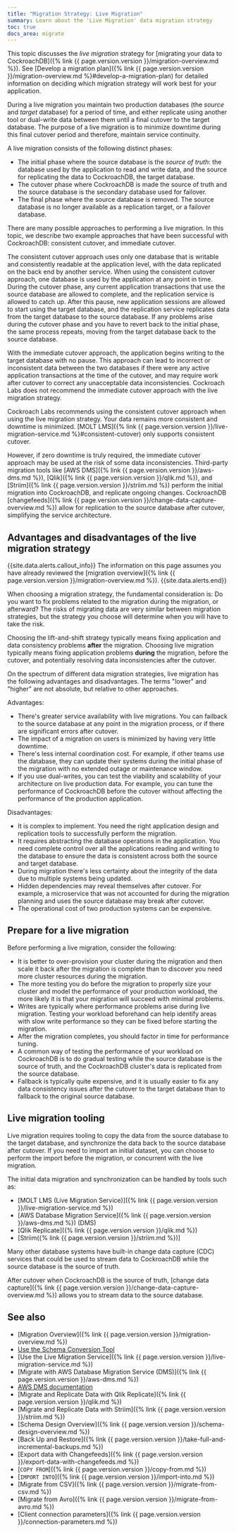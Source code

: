```yaml
---
title: "Migration Strategy: Live Migration"
summary: Learn about the 'Live Migration' data migration strategy
toc: true
docs_area: migrate
---
```


This topic discusses the *live migration* strategy for [migrating your data to CockroachDB]({% link {{ page.version.version }}/migration-overview.md %}). See [Develop a migration plan]({% link {{ page.version.version }}/migration-overview.md %}#develop-a-migration-plan) for detailed information on deciding which migration strategy will work best for your application.

During a live migration you maintain two production databases (the *source* and *target* database) for a period of time, and either replicate using another tool or dual-write data between them until a final cutover to the target database. The purpose of a live migration is to minimize downtime during this final cutover period and therefore, maintain service continuity.

A live migration consists of the following distinct phases:

- The initial phase where the source database is the *source of truth*: the database used by the application to read and write data, and the source for replicating the data to CockroachDB, the target database.
- The cutover phase where CockroachDB is made the source of truth and the source database is the secondary database used for failover.
- The final phase where the source database is removed. The source database is no longer available as a replication target, or a failover database.

There are many possible approaches to performing a live migration. In this topic, we describe two example approaches that have been successful with CockroachDB: consistent cutover, and immediate cutover.

The consistent cutover approach uses only one database that is writable and consistently readable at the application level, with the data replicated on the back end by another service. When using the consistent cutover approach, one database is used by the application at any point in time. During the cutover phase, any current application transactions that use the source database are allowed to complete, and the replication service is allowed to catch up. After this pause, new application sessions are allowed to start using the target database, and the replication service replicates data from the target database to the source database. If any problems arise during the cutover phase and you have to revert back to the initial phase, the same process repeats, moving from the target database back to the source database.

With the immediate cutover approach, the application begins writing to the target database with no pause. This approach can lead to incorrect or inconsistent data between the two databases if there were any active application transactions at the time of the cutover, and may require work after cutover to correct any unacceptable data inconsistencies. Cockroach Labs does not recommend the immediate cutover approach with the live migration strategy.

Cockroach Labs recommends using the consistent cutover approach when using the live migration strategy. Your data remains more consistent and downtime is minimized. [MOLT LMS]({% link {{ page.version.version }}/live-migration-service.md %}#consistent-cutover) only supports consistent cutover.

However, if zero downtime is truly required, the immediate cutover approach may be used at the risk of some data inconsistencies. Third-party migration tools like [AWS DMS]({% link {{ page.version.version }}/aws-dms.md %}), [Qlik]({% link {{ page.version.version }}/qlik.md %}), and [Striim]({% link {{ page.version.version }}/striim.md %}) perform the initial migration into CockroachDB, and replicate ongoing changes. CockroachDB [changefeeds]({% link {{ page.version.version }}/change-data-capture-overview.md %}) allow for replication to the source database after cutover, simplifying the service architecture.

## Advantages and disadvantages of the live migration strategy

{{site.data.alerts.callout_info}}
The information on this page assumes you have already reviewed the [migration overview]({% link {{ page.version.version }}/migration-overview.md %}).
{{site.data.alerts.end}}

When choosing a migration strategy, the fundamental consideration is: Do you want to fix problems related to the migration during the migration, or afterward? The risks of migrating data are very similar between migration strategies, but the strategy you choose will determine when you will have to take the risk.

Choosing the lift-and-shift strategy typically means fixing application and data consistency problems **after** the migration. Choosing live migration typically means fixing application problems **during** the migration, before the cutover, and potentially resolving data inconsistencies after the cutover.

On the spectrum of different data migration strategies, live migration has the following advantages and disadvantages. The terms "lower" and "higher" are not absolute, but relative to other approaches.

Advantages:

- There's greater service availability with live migrations. You can failback to the source database at any point in the migration process, or if there are significant errors after cutover.
- The impact of a migration on users is minimized by having very little downtime.
- There's less internal coordination cost. For example, if other teams use the database, they can update their systems during the initial phase of the migration with no extended outage or maintenance window.
- If you use dual-writes, you can test the viability and scalability of your architecture on live production data. For example, you can tune the performance of CockroachDB before the cutover without affecting the performance of the production application.

Disadvantages:

- It is complex to implement. You need the right application design and replication tools to successfully perform the migration.
- It requires abstracting the database operations in the application. You need complete control over all the applications reading and writing to the database to ensure the data is consistent across both the source and target database.
- During migration there's less certainty about the integrity of the data due to multiple systems being updated.
- Hidden dependencies may reveal themselves after cutover. For example, a microservice that was not accounted for during the migration planning and uses the source database may break after cutover.
- The operational cost of two production systems can be expensive.

## Prepare for a live migration

Before performing a live migration, consider the following:

- It is better to over-provision your cluster during the migration and then scale it back after the migration is complete than to discover you need more cluster resources during the migration.
- The more testing you do before the migration to properly size your cluster and model the performance of your production workload, the more likely it is that your migration will succeed with minimal problems.
- Writes are typically where performance problems arise during live migration. Testing your workload beforehand can help identify areas with slow write performance so they can be fixed before starting the migration.
- After the migration completes, you should factor in time for performance tuning.
- A common way of testing the performance of your workload on CockroachDB is to do gradual testing while the source database is the source of truth, and the CockroachDB cluster's data is replicated from the source database.
- Fallback is typically quite expensive, and it is usually easier to fix any data consistency issues after the cutover to the target database than to fallback to the original source database.

## Live migration tooling

Live migration requires tooling to copy the data from the source database to the target database, and synchronize the data back to the source database after cutover. If you need to import an initial dataset, you can choose to perform the import before the migration, or concurrent with the live migration.

The initial data migration and synchronization can be handled by tools such as:

- [MOLT LMS (Live Migration Service)]({% link {{ page.version.version }}/live-migration-service.md %})
- [AWS Database Migration Service]({% link {{ page.version.version }}/aws-dms.md %}) (DMS)
- [Qlik Replicate]({% link {{ page.version.version }}/qlik.md %})
- [Striim({% link {{ page.version.version }}/striim.md %})]

Many other database systems have built-in change data capture (CDC) services that could be used to stream data to CockroachDB while the source database is the source of truth.

After cutover when CockroachDB is the source of truth, [change data capture]({% link {{ page.version.version }}/change-data-capture-overview.md %}) allows you to stream data to the source database.

## See also

- [Migration Overview]({% link {{ page.version.version }}/migration-overview.md %})
- [Use the Schema Conversion Tool](https://www.cockroachlabs.com/docs/cockroachcloud/migrations-page)
- [Use the Live Migration Service]({% link {{ page.version.version }}/live-migration-service.md %})
- [Migrate with AWS Database Migration Service (DMS)]({% link {{ page.version.version }}/aws-dms.md %})
- [AWS DMS documentation](https://docs.aws.amazon.com/dms/latest/userguide/Welcome.html)
- [Migrate and Replicate Data with Qlik Replicate]({% link {{ page.version.version }}/qlik.md %})
- [Migrate and Replicate Data with Striim]({% link {{ page.version.version }}/striim.md %})
- [Schema Design Overview]({% link {{ page.version.version }}/schema-design-overview.md %})
- [Back Up and Restore]({% link {{ page.version.version }}/take-full-and-incremental-backups.md %})
- [Export data with Changefeeds]({% link {{ page.version.version }}/export-data-with-changefeeds.md %})
- [`COPY FROM`]({% link {{ page.version.version }}/copy-from.md %})
- [`IMPORT INTO`]({% link {{ page.version.version }}/import-into.md %})
- [Migrate from CSV]({% link {{ page.version.version }}/migrate-from-csv.md %})
- [Migrate from Avro]({% link {{ page.version.version }}/migrate-from-avro.md %})
- [Client connection parameters]({% link {{ page.version.version }}/connection-parameters.md %})